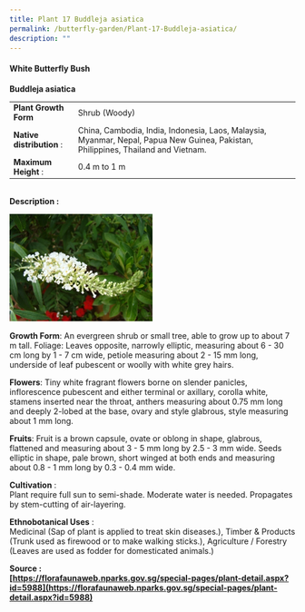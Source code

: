 ```yaml
---
title: Plant 17 Buddleja asiatica
permalink: /butterfly-garden/Plant-17-Buddleja-asiatica/
description: ""
---
```


#### **White Butterfly Bush**


**Buddleja asiatica**  
  

|                        |                                                                                                                                              |
|------------------------|----------------------------------------------------------------------------------------------------------------------------------------------|
|    **Plant Growth Form**   |     Shrub (Woody)                                                                                                                            |
|  **Native distribution** : |     China, Cambodia, India, Indonesia, Laos, Malaysia, Myanmar, Nepal, Papua New Guinea, Pakistan,        Philippines, Thailand and Vietnam. |
|    **Maximum Height** :    |     0.4 m to 1 m                                                                                                                             |
  
  
   
**Description :**  
  
<img style="width:50%;height:50%" src="/images/Butterfly%20Garden/B16.jpg">

  

**Growth Form**: An evergreen shrub or small tree, able to grow up to about 7 m tall. Foliage: Leaves opposite, narrowly elliptic, measuring about 6 - 30 cm long by 1 - 7 cm wide, petiole measuring about 2 - 15 mm long, underside of leaf pubescent or woolly with white grey hairs.

**Flowers**: Tiny white fragrant flowers borne on slender panicles, inflorescence pubescent and either terminal or axillary, corolla white, stamens inserted near the throat, anthers measuring about 0.75 mm long and deeply 2-lobed at the base, ovary and style glabrous, style measuring about 1 mm long.

**Fruits**: Fruit is a brown capsule, ovate or oblong in shape, glabrous, flattened and measuring about 3 - 5 mm long by 2.5 - 3 mm wide. Seeds elliptic in shape, pale brown, short winged at both ends and measuring about 0.8 - 1 mm long by 0.3 - 0.4 mm wide.

  

**Cultivation** :  
Plant require full sun to semi-shade. Moderate water is needed. Propagates by stem-cutting of air-layering.

**Ethnobotanical Uses** :  
Medicinal (Sap of plant is applied to treat skin diseases.), Timber & Products (Trunk used as firewood or to make walking sticks.), Agriculture / Forestry (Leaves are used as fodder for domesticated animals.)

  

**Source :  
[https://florafaunaweb.nparks.gov.sg/special-pages/plant-detail.aspx?id=5988](https://florafaunaweb.nparks.gov.sg/special-pages/plant-detail.aspx?id=5988)**
